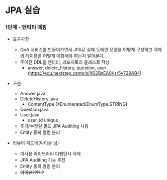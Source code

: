 # JPA 실습
### 1단계 - 엔티티 매핑
* 요구사항
  * QnA 서비스를 만들어가면서 JPA로 실제 도메인 모델을 어떻게 구성하고 객체와 테이블을 어떻게 매핑해야 하는지 알아본다.
  * 주어진 DDL을 엔티티, 레포지토리 클래스로 작성
    * answer, delete_history, question, user
      (https://edu.nextstep.camp/s/X02BsEA0/ls/5y729AB4)


* 구현
  * Answer.java
  * DeleteHistory.java
    * ContentType @Enumerated(EnumType.STRING)
  * Question.java
  * User.java
    * user_id unique
  * 추가/수정일 필드 JPA Auditing 사용
  * Entity 중복 컬럼 분리


* 리뷰어 피드백(박이슬 님)
  * 미사용 라이브러리 디펜던시 삭제
  * JPA Auditing 기능 추천
  * Entity 중복 컬럼 분리
  * ~~아이유??!?!?~~
